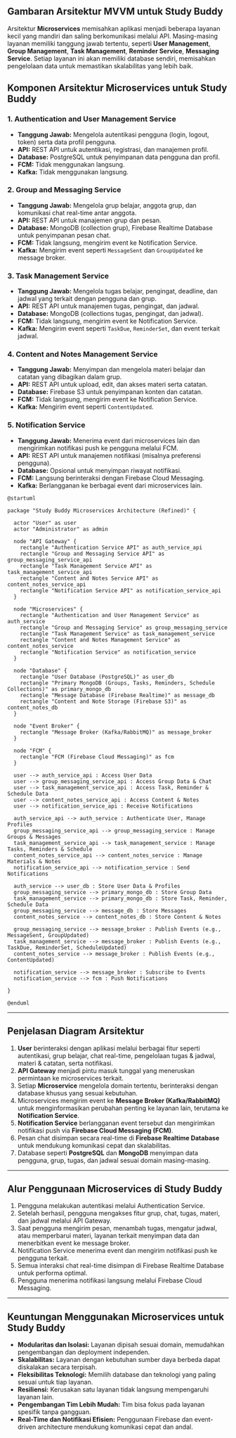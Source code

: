 ## **Gambaran Arsitektur MVVM untuk Study Buddy**

Arsitektur **Microservices** memisahkan aplikasi menjadi beberapa layanan kecil yang mandiri dan saling berkomunikasi melalui API. Masing-masing layanan memiliki tanggung jawab tertentu, seperti **User Management**, **Group Management**, **Task Management**, **Reminder Service**, **Messaging Service**. Setiap layanan ini akan memiliki database sendiri, memisahkan pengelolaan data untuk memastikan skalabilitas yang lebih baik.

## **Komponen Arsitektur Microservices untuk Study Buddy**

### 1. Authentication and User Management Service

- **Tanggung Jawab:** Mengelola autentikasi pengguna (login, logout, token) serta data profil pengguna.
- **API:** REST API untuk autentikasi, registrasi, dan manajemen profil.
- **Database:** PostgreSQL untuk penyimpanan data pengguna dan profil.
- **FCM:** Tidak menggunakan langsung.
- **Kafka:** Tidak menggunakan langsung.

### 2. Group and Messaging Service

- **Tanggung Jawab:** Mengelola grup belajar, anggota grup, dan komunikasi chat real-time antar anggota.
- **API:** REST API untuk manajemen grup dan pesan.
- **Database:** MongoDB (collection grup), Firebase Realtime Database untuk penyimpanan pesan chat.
- **FCM:** Tidak langsung, mengirim event ke Notification Service.
- **Kafka:** Mengirim event seperti `MessageSent` dan `GroupUpdated` ke message broker.

### 3. Task Management Service

- **Tanggung Jawab:** Mengelola tugas belajar, pengingat, deadline, dan jadwal yang terkait dengan pengguna dan grup.
- **API:** REST API untuk manajemen tugas, pengingat, dan jadwal.
- **Database:** MongoDB (collections tugas, pengingat, dan jadwal).
- **FCM:** Tidak langsung, mengirim event ke Notification Service.
- **Kafka:** Mengirim event seperti `TaskDue`, `ReminderSet`, dan event terkait jadwal.

### 4. Content and Notes Management Service

- **Tanggung Jawab:** Menyimpan dan mengelola materi belajar dan catatan yang dibagikan dalam grup.
- **API:** REST API untuk upload, edit, dan akses materi serta catatan.
- **Database:** Firebase S3 untuk penyimpanan konten dan catatan.
- **FCM:** Tidak langsung, mengirim event ke Notification Service.
- **Kafka:** Mengirim event seperti `ContentUpdated`.

### 5. Notification Service

- **Tanggung Jawab:** Menerima event dari microservices lain dan mengirimkan notifikasi push ke pengguna melalui FCM.
- **API:** REST API untuk manajemen notifikasi (misalnya preferensi pengguna).
- **Database:** Opsional untuk menyimpan riwayat notifikasi.
- **FCM:** Langsung berinteraksi dengan Firebase Cloud Messaging.
- **Kafka:** Berlangganan ke berbagai event dari microservices lain.

```plantuml
@startuml

package "Study Buddy Microservices Architecture (Refined)" {

  actor "User" as user
  actor "Administrator" as admin

  node "API Gateway" {
    rectangle "Authentication Service API" as auth_service_api
    rectangle "Group and Messaging Service API" as group_messaging_service_api
    rectangle "Task Management Service API" as task_management_service_api
    rectangle "Content and Notes Service API" as content_notes_service_api
    rectangle "Notification Service API" as notification_service_api
  }

  node "Microservices" {
    rectangle "Authentication and User Management Service" as auth_service
    rectangle "Group and Messaging Service" as group_messaging_service
    rectangle "Task Management Service" as task_management_service
    rectangle "Content and Notes Management Service" as content_notes_service
    rectangle "Notification Service" as notification_service
  }

  node "Database" {
    rectangle "User Database (PostgreSQL)" as user_db
    rectangle "Primary MongoDB (Groups, Tasks, Reminders, Schedule Collections)" as primary_mongo_db
    rectangle "Message Database (Firebase Realtime)" as message_db
    rectangle "Content and Note Storage (Firebase S3)" as content_notes_db
  }

  node "Event Broker" {
    rectangle "Message Broker (Kafka/RabbitMQ)" as message_broker
  }

  node "FCM" {
    rectangle "FCM (Firebase Cloud Messaging)" as fcm
  }

  user --> auth_service_api : Access User Data
  user --> group_messaging_service_api : Access Group Data & Chat
  user --> task_management_service_api : Access Task, Reminder & Schedule Data
  user --> content_notes_service_api : Access Content & Notes
  user --> notification_service_api : Receive Notifications

  auth_service_api --> auth_service : Authenticate User, Manage Profiles
  group_messaging_service_api --> group_messaging_service : Manage Groups & Messages
  task_management_service_api --> task_management_service : Manage Tasks, Reminders & Schedule
  content_notes_service_api --> content_notes_service : Manage Materials & Notes
  notification_service_api --> notification_service : Send Notifications

  auth_service --> user_db : Store User Data & Profiles
  group_messaging_service --> primary_mongo_db : Store Group Data
  task_management_service --> primary_mongo_db : Store Task, Reminder, Schedule Data
  group_messaging_service --> message_db : Store Messages
  content_notes_service --> content_notes_db : Store Content & Notes

  group_messaging_service --> message_broker : Publish Events (e.g., MessageSent, GroupUpdated)
  task_management_service --> message_broker : Publish Events (e.g., TaskDue, ReminderSet, ScheduleUpdated)
  content_notes_service --> message_broker : Publish Events (e.g., ContentUpdated)

  notification_service --> message_broker : Subscribe to Events
  notification_service --> fcm : Push Notifications

}

@enduml
```

---

## Penjelasan Diagram Arsitektur

1. **User** berinteraksi dengan aplikasi melalui berbagai fitur seperti autentikasi, grup belajar, chat real-time, pengelolaan tugas & jadwal, materi & catatan, serta notifikasi.
2. **API Gateway** menjadi pintu masuk tunggal yang meneruskan permintaan ke microservices terkait.
3. Setiap **Microservice** mengelola domain tertentu, berinteraksi dengan database khusus yang sesuai kebutuhan.
4. Microservices mengirim event ke **Message Broker (Kafka/RabbitMQ)** untuk menginformasikan perubahan penting ke layanan lain, terutama ke **Notification Service**.
5. **Notification Service** berlangganan event tersebut dan mengirimkan notifikasi push via **Firebase Cloud Messaging (FCM)**.
6. Pesan chat disimpan secara real-time di **Firebase Realtime Database** untuk mendukung komunikasi cepat dan skalabilitas.
7. Database seperti **PostgreSQL** dan **MongoDB** menyimpan data pengguna, grup, tugas, dan jadwal sesuai domain masing-masing.

---

## Alur Penggunaan Microservices di Study Buddy

1. Pengguna melakukan autentikasi melalui Authentication Service.
2. Setelah berhasil, pengguna mengakses fitur grup, chat, tugas, materi, dan jadwal melalui API Gateway.
3. Saat pengguna mengirim pesan, menambah tugas, mengatur jadwal, atau memperbarui materi, layanan terkait menyimpan data dan menerbitkan event ke message broker.
4. Notification Service menerima event dan mengirim notifikasi push ke pengguna terkait.
5. Semua interaksi chat real-time disimpan di Firebase Realtime Database untuk performa optimal.
6. Pengguna menerima notifikasi langsung melalui Firebase Cloud Messaging.

---

## Keuntungan Menggunakan Microservices untuk Study Buddy

- **Modularitas dan Isolasi:** Layanan dipisah sesuai domain, memudahkan pengembangan dan deployment independen.
- **Skalabilitas:** Layanan dengan kebutuhan sumber daya berbeda dapat diskalakan secara terpisah.
- **Fleksibilitas Teknologi:** Memilih database dan teknologi yang paling sesuai untuk tiap layanan.
- **Resiliensi:** Kerusakan satu layanan tidak langsung mempengaruhi layanan lain.
- **Pengembangan Tim Lebih Mudah:** Tim bisa fokus pada layanan spesifik tanpa gangguan.
- **Real-Time dan Notifikasi Efisien:** Penggunaan Firebase dan event-driven architecture mendukung komunikasi cepat dan andal.
